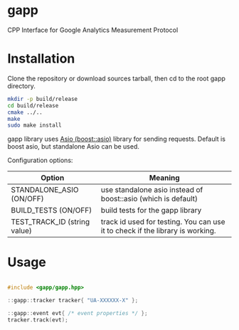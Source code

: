 gapp
====

CPP Interface for Google Analytics Measurement Protocol

Installation
============

Clone the repository or download sources tarball, then cd to the root gapp directory.

```bash
mkdir -p build/release
cd build/release
cmake ../..
make 
sudo make install
```

gapp library uses [Asio (boost::asio)](https://think-async.com/) library for sending requests. Default is boost asio,
but standalone Asio can be used.

Configuration options:

Option | Meaning
------ | -------
STANDALONE_ASIO (ON/OFF) | use standalone asio instead of boost::asio (which is default) 
BUILD_TESTS (ON/OFF) | build tests for the gapp library
TEST_TRACK_ID (string value) | track id used for testing. You can use it to check if the library is working. 

Usage
=====

```cpp

#include <gapp/gapp.hpp>

::gapp::tracker tracker{ "UA-XXXXXX-X" };

::gapp::event evt{ /* event properties */ };
tracker.track(evt);

```
